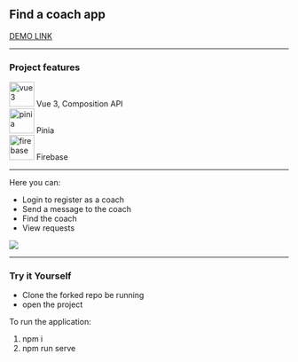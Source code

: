 <h2>Find a coach app</h2>

[DEMO LINK](https://vue-http-demo-c46ab.web.app/coaches/)
____________

<h3>Project features</h3>
<p align="left">
<img src="https://v3.ru.vuejs.org/logo.png" alt="vue3" width="45" height="45"/> Vue 3, Composition API <br>
<img src="https://pinia.vuejs.org/logo.svg" alt="pinia" width="45" height="45"/> Pinia <br>
<img src="https://cdn4.iconfinder.com/data/icons/google-i-o-2016/512/google_firebase-2-128.png" alt="firebase" width="45" height="45"/> Firebase <br>

-----------
Here you can:

- Login to register as a coach
- Send a message to the coach
- Find the coach
- View requests

<img src="https://i.ibb.co/y87kkrJ/Screenshot-1.png">
 
-----
  
<h3>Try it Yourself</h3>

- Clone the forked repo be running
- open the project

To run the application: 
  1) npm i
  2) npm run serve
